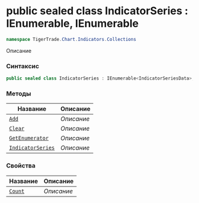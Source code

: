 
# public sealed class IndicatorSeries : IEnumerable<IndicatorSeriesData>, IEnumerable
```csharp
namespace TigerTrade.Chart.Indicators.Collections
```



Описание

### Синтаксис
```csharp
public sealed class IndicatorSeries : IEnumerable<IndicatorSeriesData>, IEnumerable
```


### Методы
| Название | Описание |
| --- | --- |
| [`Add`](./IndicatorSeries.cs/Методы/Add.md) | *Описание* |
| [`Clear`](./IndicatorSeries.cs/Методы/Clear.md) | *Описание* |
| [`GetEnumerator`](./IndicatorSeries.cs/Методы/GetEnumerator.md) | *Описание* |
| [`IndicatorSeries`](./IndicatorSeries.cs/Методы/IndicatorSeries.md) | *Описание* |

### Свойства
| Название | Описание |
| --- | --- |
| [`Count`](./IndicatorSeries.cs/Свойства/Count.md) | *Описание* |



